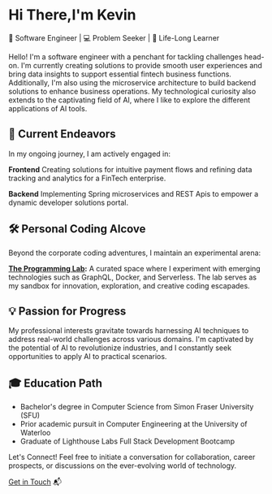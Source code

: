 # Hi There,I'm Kevin
🔧 Software Engineer | 💻 Problem Seeker | 🤖 Life-Long Learner

Hello! I'm a software engineer with a penchant for tackling challenges head-on. 
I'm currently creating solutions to provide smooth user experiences and bring data insights to support essential fintech business functions. Additionally, I'm also using the microservice architecture to build backend solutions to enhance business operations. My technological curiosity also extends to the captivating field of AI, where I like to explore the different applications of AI tools.

## 🚀 Current Endeavors
In my ongoing journey, I am actively engaged in:

**Frontend** Creating solutions for intuitive payment flows and refining data tracking and analytics for a FinTech enterprise.

**Backend** Implementing Spring microservices and REST Apis to empower a dynamic developer solutions portal.

## 🛠️ Personal Coding Alcove
Beyond the corporate coding adventures, I maintain an experimental arena:

**[The Programming Lab](https://theprogramminglab.com):** A curated space where I experiment with emerging technologies such as GraphQL, Docker, and Serverless. The lab serves as my sandbox for innovation, exploration, and creative coding escapades.

## 💡 Passion for Progress
My professional interests gravitate towards harnessing AI techniques to address real-world challenges across various domains. I'm captivated by the potential of AI to revolutionize industries, and I constantly seek opportunities to apply AI to practical scenarios.

## 🎓 Education Path
- Bachelor's degree in Computer Science from Simon Fraser University (SFU)
- Prior academic pursuit in Computer Engineering at the University of Waterloo
- Graduate of Lighthouse Labs Full Stack Development Bootcamp

Let's Connect! Feel free to initiate a conversation for collaboration, career prospects, or discussions on the ever-evolving world of technology.

[Get in Touch](mailto:kevin.z.zhou@gmail.com) 📬
